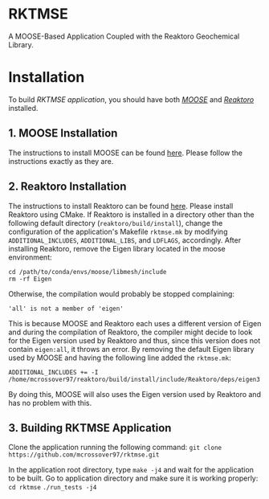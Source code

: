 RKTMSE
=====

A MOOSE-Based Application Coupled with the Reaktoro Geochemical Library.


# Installation

To build *RKTMSE application*, you should have both *[MOOSE](https://mooseframework.inl.gov/)* and *[Reaktoro](https://reaktoro.org/)* installed.

## 1. MOOSE Installation

The instructions to install MOOSE can be found [here](https://mooseframework.inl.gov/getting_started/installation/). Please follow the instructions exactly as they are.

## 2. Reaktoro Installation

The instructions to install Reaktoro can be found [here](https://reaktoro.org/installation.html). Please install Reaktoro using CMake. If Reaktoro is installed in a directory other than the following default directory (`reaktoro/build/install`), change the configuration of the application's Makefile `rktmse.mk` by modifying `ADDITIONAL_INCLUDES`, `ADDITIONAL_LIBS`, and `LDFLAGS`, accordingly. After installing Reaktoro, remove the Eigen library located in the moose environment:
```
cd /path/to/conda/envs/moose/libmesh/include
rm -rf Eigen
```
Otherwise, the compilation would probably be stopped complaining:
```
'all' is not a member of 'eigen'
```
This is because MOOSE and Reaktoro each uses a different version of Eigen and during the compilation of Reaktoro, the compiler might decide to look for the Eigen version used by Reaktoro and thus, since this version does not contain `eigen:all`, it throws an error. By removing the default Eigen library used by MOOSE and having the following line added the `rktmse.mk`:
```
ADDITIONAL_INCLUDES += -I /home/mcrossover97/reaktoro/build/install/include/Reaktoro/deps/eigen3 
```
By doing this, MOOSE will also uses the Eigen version used by Reaktoro and has no problem with this.

## 3. Building RKTMSE Application

Clone the application running the following command:
```git clone https://github.com/mcrossover97/rktmse.git```

In the application root directory, type `make -j4` and wait for the application to be built. Go to application directory and make sure it is working properly:
`cd rktmse`
`./run_tests -j4`

